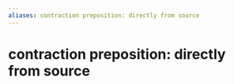 ```yaml
---
aliases: contraction preposition: directly from source
---
```

# contraction preposition: directly from source

